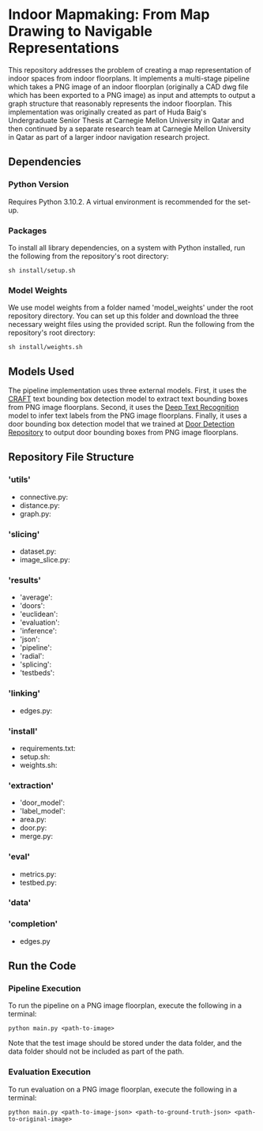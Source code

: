 # Indoor Mapmaking: From Map Drawing to Navigable Representations

This repository addresses the problem of creating a map representation of indoor spaces from indoor floorplans. It implements a multi-stage pipeline which takes a PNG image of an indoor floorplan (originally a CAD dwg file which has been exported to a PNG image) as input and attempts to output a graph structure that reasonably represents the indoor floorplan. This implementation was originally created as part of Huda Baig's Undergraduate Senior Thesis at Carnegie Mellon University in Qatar and then continued by a separate research team at Carnegie Mellon University in Qatar as part of a larger indoor navigation research project.

## Dependencies

### Python Version
Requires Python 3.10.2. A virtual environment is recommended for the set-up.

### Packages
To install all library dependencies, on a system with Python installed, run the following from the repository's root directory:
```
sh install/setup.sh
```

### Model Weights
We use model weights from a folder named 'model_weights' under the root repository directory. You can set up this folder and download the three necessary weight files using the provided script.
Run the following from the repository's root directory:
```
sh install/weights.sh
```

## Models Used
The pipeline implementation uses three external models. First, it uses the [CRAFT](https://github.com/clovaai/CRAFT-pytorch) text bounding box detection model to extract text bounding boxes from PNG image floorplans. Second, it uses the [Deep Text Recognition](https://github.com/clovaai/deep-text-recognition-benchmark) model to infer text labels from the PNG image floorplans. Finally, it uses a door bounding box detection model that we trained at [Door Detection Repository](https://github.com/morshed-research/Door_Detection_Model) to output door bounding boxes from PNG image floorplans. 

## Repository File Structure
### 'utils'
- connective.py:
- distance.py:
- graph.py:

### 'slicing'
- dataset.py:
- image_slice.py:

### 'results'
- 'average':
- 'doors':
- 'euclidean':
- 'evaluation':
- 'inference':
- 'json':
- 'pipeline':
- 'radial':
- 'splicing':
- 'testbeds':

### 'linking'
- edges.py: 

### 'install' 
- requirements.txt:
- setup.sh:
- weights.sh:

### 'extraction' 
- 'door_model':
- 'label_model':
- area.py:
- door.py:
- merge.py:

### 'eval'
- metrics.py:
- testbed.py:

### 'data'

### 'completion'
- edges.py

## Run the Code
### Pipeline Execution 
To run the pipeline on a PNG image floorplan, execute the following in a terminal:
```
python main.py <path-to-image>
```

Note that the test image should be stored under the data folder, and the data folder should not be included as part of the path.

### Evaluation Execution
To run evaluation on a PNG image floorplan, execute the following in a terminal:
```
python main.py <path-to-image-json> <path-to-ground-truth-json> <path-to-original-image>
```
